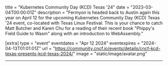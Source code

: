 title = "Kubernetes Community Day (KCD) Texas '24"
date = "2023-03-04T00:00:01Z"
description = "Fermyon is headed back to Austin again this year on April 12 for the upcoming Kubernetes Community Day (KCD) Texas '24 event, co-located with Texas Linux Festival. This is your chance to catch Matt Butcher and Karen Chu for a reading of their recent book \"Phippy's Field Guide to Wasm\" along with an introduction to WebAssembly."

[extra]
type = "event"
eventdates = "Apr 12 2024"
eventexpires = "2024-04-13T01:01:01Z"
url = "https://community.cncf.io/events/details/cncf-kcd-texas-presents-kcd-texas-2024/"
image = "static/image/avatar.png"

---
